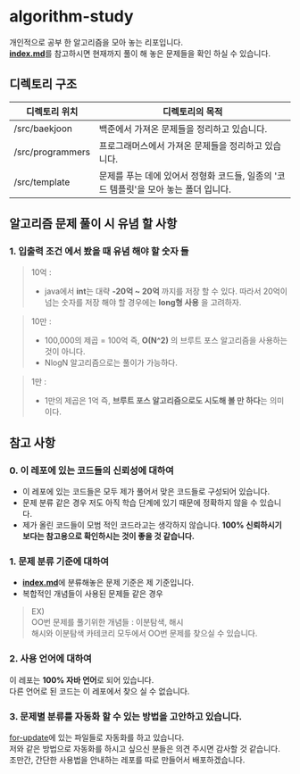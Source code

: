 # algorithm-study

개인적으로 공부 한 알고리즘을 모아 놓는 리포입니다.</br>
[**index.md**](./index.md)를 참고하시면 현재까지 풀이 해 놓은 문제들을 확인 하실 수 있습니다.

## 디렉토리 구조
| 디렉토리 위치 | 디렉토리의 목적 |
|--------|------------------|
| /src/baekjoon | 백준에서 가져온 문제들을 정리하고 있습니다. |
| /src/programmers | 프로그래머스에서 가져온 문제들을 정리하고 있습니다. |
| /src/template | 문제를 푸는 데에 있어서 정형화 코드들, 일종의 '코드 템플릿'을 모아 놓는 폴더 입니다.|

## 알고리즘 문제 풀이 시 유념 할 사항

### 1. 입출력 조건 에서 봤을 때 유념 해야 할 숫자 들

> 10억 :
> - java에서 **int**는 대략 **-20억 ~ 20억** 까지를 저장 할 수 있다. 따라서 20억이 넘는 숫자를 저장 해야 할 경우에는 **long형 사용** 을 고려하자.

> 10만 :
> - 100,000의 제곱 = 100억 즉, **O(N^2)** 의 브루트 포스 알고리즘을 사용하는 것이 아니다.
> - NlogN 알고리즘으로는 풀이가 가능하다.

> 1만 :
> - 1만의 제곱은 1억 즉, **브루트 포스 알고리즘으로도 시도해 볼 만 하다**는 의미이다.
>

## 참고 사항
### 0. 이 레포에 있는 코드들의 신뢰성에 대하여
- 이 레포에 있는 코드들은 모두 제가 풀어서 맞은 코드들로 구성되어 있습니다.
- 문제 분류 같은 경우 저도 아직 학습 단계에 있기 때문에 정확하지 않을 수 있습니다.
- 제가 올린 코드들이 모범 적인 코드라고는 생각하지 않습니다. **100% 신뢰하시기 보다는 참고용으로 확인하시는 것이 좋을 것 같습니다.**


### 1. 문제 분류 기준에 대하여 
- [**index.md**](./index.md)에 분류해놓은 문제 기준은 제 기준입니다.
- 복합적인 개념들이 사용된 문제들 같은 경우
> EX)</br>
>  OO번 문제를 풀기위한 개념들 : 이분탐색, 해시</br>
>  해시와 이분탐색 카테코리 모두에서 OO번 문제를 찾으실 수 있습니다.

### 2. 사용 언어에 대하여

이 레포는 **100% 자바 언어**로 되어 있습니다. </br>
다른 언어로 된 코드는 이 레포에서 찾으 실 수 없습니다.


### 3. 문제별 분류를 자동화 할 수 있는 방법을 고안하고 있습니다.

[for-update](./for-update)에 있는 파일들로 자동화를 하고 있습니다.</br>
저와 같은 방법으로 자동화를 하시고 싶으신 분들은 의견 주시면 감사할 것 같습니다.</br>
조만간, 간단한 사용법을 안내하는 레포를 따로 만들어서 배포하겠습니다.


